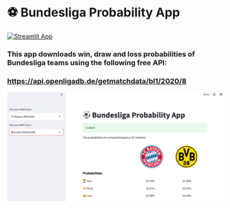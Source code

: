 # ⚽️ Bundesliga Probability App

[![Streamlit App](https://static.streamlit.io/badges/streamlit_badge_black_white.svg)](https://greengamma-bundesliga-app-vfd2ld.streamlit.app/)


### This app downloads win, draw and loss probabilities of Bundesliga teams using the following free API:
### https://api.openligadb.de/getmatchdata/bl1/2020/8

![](app.png)
